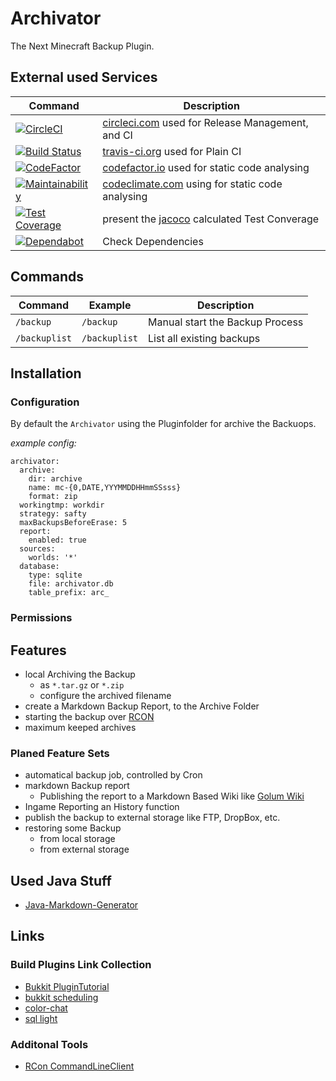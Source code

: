 # Archivator

The Next Minecraft Backup Plugin.

## External used Services

| Command               |                     Description |
|-----------------------|---------------------------------|
| [![CircleCI](https://circleci.com/gh/nolte/minecraft-plugin-archivator.svg?style=svg)](https://circleci.com/gh/nolte/minecraft-plugin-archivator) | [circleci.com](https://circleci.com) used for Release Management, and CI |
| [![Build Status](https://travis-ci.org/nolte/minecraft-plugin-archivator.svg?branch=develop)](https://travis-ci.org/nolte/minecraft-plugin-archivator) | [travis-ci.org](https://travis-ci.org) used for Plain CI  |
|[![CodeFactor](https://www.codefactor.io/repository/github/nolte/minecraft-plugin-archivator/badge/develop)](https://www.codefactor.io/repository/github/nolte/minecraft-plugin-archivator/overview/develop) | [codefactor.io](https://www.codefactor.io) used for static code analysing |
| [![Maintainability](https://api.codeclimate.com/v1/badges/695284e2c85bdbc781a9/maintainability)](https://codeclimate.com/github/nolte/minecraft-plugin-archivator/maintainability) | [codeclimate.com](https://codeclimate.com) using for static code analysing |
| [![Test Coverage](https://api.codeclimate.com/v1/badges/695284e2c85bdbc781a9/test_coverage)](https://codeclimate.com/github/nolte/minecraft-plugin-archivator/test_coverage) | present the [jacoco](https://www.jacoco.org/jacoco/) calculated Test Converage |
| [![Dependabot](https://img.shields.io/badge/dependabot-enabled-blue.svg)]() | Check Dependencies |


## Commands

| Command               | Example                 |                     Description |
|-----------------------|-------------------------|---------------------------------|
| ```/backup``` | ```/backup```     | Manual start the Backup Process |
| ```/backuplist```     | ```/backuplist```       | List all existing backups       |


## Installation

### Configuration

By default the ```Archivator``` using the Pluginfolder for archive the Backuops.

*example config:*
```
archivator:
  archive:
    dir: archive
    name: mc-{0,DATE,YYYMMDDHHmmSSsss}
    format: zip
  workingtmp: workdir
  strategy: safty
  maxBackupsBeforeErase: 5
  report:
    enabled: true
  sources:
    worlds: '*'
  database:
    type: sqlite
    file: archivator.db
    table_prefix: arc_

```

### Permissions


## Features

- local Archiving the Backup
  - as ```*.tar.gz``` or ```*.zip```
  - configure the archived filename
- create a Markdown Backup Report, to the Archive Folder  
- starting the backup over [RCON](https://wiki.vg/RCON)
- maximum keeped archives

### Planed Feature Sets

- automatical backup job, controlled by Cron
- markdown Backup report
  - Publishing the report to a Markdown Based Wiki like [Golum Wiki](https://github.com/gollum/gollum)
- Ingame Reporting an History function
- publish the backup to external storage like FTP, DropBox, etc.
- restoring some Backup
  - from local storage
  - from external storage


## Used Java Stuff

- [Java-Markdown-Generator](https://github.com/Steppschuh/Java-Markdown-Generator)

## Links

### Build Plugins Link Collection
- [Bukkit PluginTutorial](https://bukkit.gamepedia.com/Plugin_Tutorial)
- [bukkit scheduling](https://bukkit.gamepedia.com/Scheduler_Programming)
- [color-chat](https://dev.bukkit.org/projects/color-chat)
- [sql light](https://www.spigotmc.org/threads/how-to-sqlite.56847/)


### Additonal Tools
- [RCon CommandLineClient](https://github.com/Kealper/Batchcraft)
